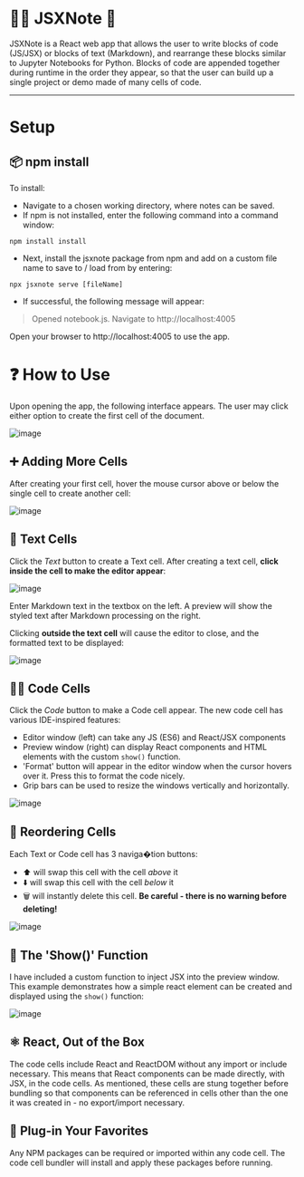 # 👨‍💻 JSXNote 📝
JSXNote is a React web app that allows the user to write blocks of code (JS/JSX) or blocks of text (Markdown), and rearrange these blocks similar to Jupyter Notebooks for Python. Blocks of code are appended together during runtime in the order they appear, so that the user can build up a single project or demo made of many cells of code.

---

# Setup

## 📦 npm install
To install:
- Navigate to a chosen working directory, where notes can be saved.
- If npm is not installed, enter the following command into a command window:

`npm install install`

- Next, install the jsxnote package from npm and add on a custom file name to save to / load from by entering:

`npx jsxnote serve [fileName]`

- If successful, the following message will appear:
> Opened notebook.js. Navigate to http://localhost:4005

Open your browser to http://localhost:4005 to use the app.

# ❓ How to Use
Upon opening the app, the following interface appears. The user may click either option to create the first cell of the document.

![image](https://user-images.githubusercontent.com/91920147/157570381-8fbb4305-9f0e-445f-bc59-d673a3f9ac4f.png)

## ➕ Adding More Cells
After creating your first cell, hover the mouse cursor above or below the single cell to create another cell:

![image](https://user-images.githubusercontent.com/91920147/157572319-06d52f28-d7f4-473d-9b83-d529b2eab8f0.png)

## 📝 Text Cells
Click the _Text_ button to create a Text cell. After creating a text cell, **click inside the cell to make the editor appear**:

![image](https://user-images.githubusercontent.com/91920147/157570499-eb2c1fc5-5195-4a46-8d7e-95e0622e19d9.png)

Enter Markdown text in the textbox on the left. A preview will show the styled text after Markdown processing on the right.

Clicking **outside the text cell** will cause the editor to close, and the formatted text to be displayed:

![image](https://user-images.githubusercontent.com/91920147/157571616-e8f51931-0e8d-4100-bd82-0f28dc22bd42.png)

## 👨‍💻 Code Cells
Click the _Code_ button to make a Code cell appear. The new code cell has various IDE-inspired features:
- Editor window (left) can take any JS (ES6) and React/JSX components
- Preview window (right) can display React components and HTML elements with the custom `show()` function.
- 'Format' button will appear in the editor window when the cursor hovers over it. Press this to format the code nicely.
- Grip bars can be used to resize the windows vertically and horizontally.

![image](https://user-images.githubusercontent.com/91920147/157572651-c0ab149c-30ff-4760-a6d4-4e125993cdc1.png)

## 🔀 Reordering Cells
Each Text or Code cell has 3 naviga�tion buttons:
- ⬆️ will swap this cell with the cell _above_ it
- ⬇️ will swap this cell with the cell _below_ it
- 🗑️ will instantly delete this cell. **Be careful - there is no warning before deleting!**

![image](https://user-images.githubusercontent.com/91920147/157576530-8a6f2f64-566e-4985-8905-7f539d3f2d13.png)

## 👀 The 'Show()' Function
I have included a custom function to inject JSX into the preview window. This example demonstrates how a simple react element can be created and displayed using the `show()` function:

![image](https://user-images.githubusercontent.com/91920147/157573872-9bf04192-0ce1-4710-b5a5-a5ed0ea457b6.png)

## ⚛️ React, Out of the Box
The code cells include React and ReactDOM without any import or include necessary. This means that React components can be made directly, with JSX, in the code cells. As mentioned, these cells are stung together before bundling so that components can be referenced in cells other than the one it was created in - no export/import necessary.

## 🔌 Plug-in Your Favorites
Any NPM packages can be required or imported within any code cell. The code cell bundler will install and apply these packages before running.

  
  
